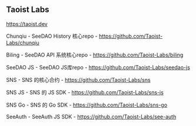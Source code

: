 ## Taoist Labs

https://taoist.dev

<!--

**Here are some ideas to get you started:**

🙋‍♀️ A short introduction - what is your organization all about?
🌈 Contribution guidelines - how can the community get involved?
👩‍💻 Useful resources - where can the community find your docs? Is there anything else the community should know?
🍿 Fun facts - what does your team eat for breakfast?
🧙 Remember, you can do mighty things with the power of [Markdown](https://docs.github.com/github/writing-on-github/getting-started-with-writing-and-formatting-on-github/basic-writing-and-formatting-syntax)
-->

Chunqiu - SeeDAO History 核心repo - https://github.com/Taoist-Labs/chunqiu

Biling - SeeDAO API 系统核心repo - https://github.com/Taoist-Labs/biling

SeeDAO JS - SeeDAO JS库repo - https://github.com/Taoist-Labs/seedao-js

SNS - SNS 的核心合约 - https://github.com/Taoist-Labs/sns

SNS JS - SNS 的 JS SDK - https://github.com/Taoist-Labs/sns-js

SNS Go - SNS 的 Go SDK - https://github.com/Taoist-Labs/sns-go

SeeAuth - SeeAuth JS SDK - https://github.com/Taoist-Labs/see-auth
